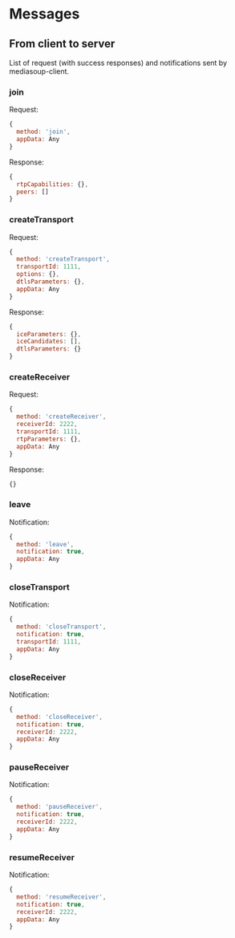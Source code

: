 # Messages


## From client to server

List of request (with success responses) and notifications sent by mediasoup-client.


### join

Request:

```js
{
  method: 'join',
  appData: Any
}
```

Response:

```js
{
  rtpCapabilities: {},
  peers: []
}
```


### createTransport

Request:

```js
{
  method: 'createTransport',
  transportId: 1111,
  options: {},
  dtlsParameters: {},
  appData: Any
}
```

Response:

```js
{
  iceParameters: {},
  iceCandidates: [],
  dtlsParameters: {}
}
```


### createReceiver

Request:

```js
{
  method: 'createReceiver',
  receiverId: 2222,
  transportId: 1111,
  rtpParameters: {},
  appData: Any
}
```

Response:

```js
{}
```


### leave

Notification:

```js
{
  method: 'leave',
  notification: true,
  appData: Any
}
```


### closeTransport

Notification:

```js
{
  method: 'closeTransport',
  notification: true,
  transportId: 1111,
  appData: Any
}
```


### closeReceiver

Notification:

```js
{
  method: 'closeReceiver',
  notification: true,
  receiverId: 2222,
  appData: Any
}
```


### pauseReceiver

Notification:

```js
{
  method: 'pauseReceiver',
  notification: true,
  receiverId: 2222,
  appData: Any
}
```


### resumeReceiver

Notification:

```js
{
  method: 'resumeReceiver',
  notification: true,
  receiverId: 2222,
  appData: Any
}
```
